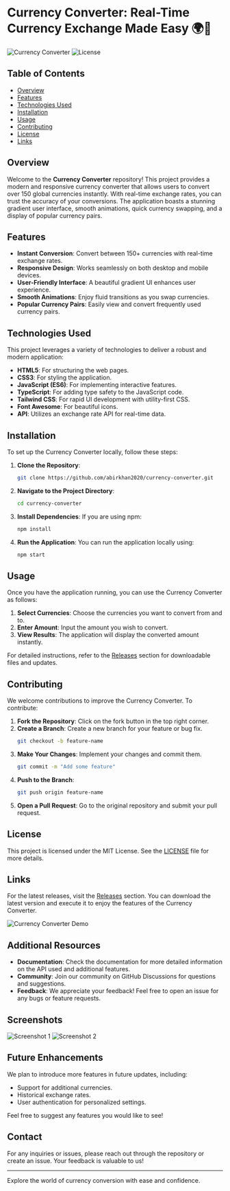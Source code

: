 # Currency Converter: Real-Time Currency Exchange Made Easy 🌍💱

![Currency Converter](https://img.shields.io/badge/Version-1.0.0-brightgreen) ![License](https://img.shields.io/badge/License-MIT-blue)

## Table of Contents
- [Overview](#overview)
- [Features](#features)
- [Technologies Used](#technologies-used)
- [Installation](#installation)
- [Usage](#usage)
- [Contributing](#contributing)
- [License](#license)
- [Links](#links)

## Overview
Welcome to the **Currency Converter** repository! This project provides a modern and responsive currency converter that allows users to convert over 150 global currencies instantly. With real-time exchange rates, you can trust the accuracy of your conversions. The application boasts a stunning gradient user interface, smooth animations, quick currency swapping, and a display of popular currency pairs.

## Features
- **Instant Conversion**: Convert between 150+ currencies with real-time exchange rates.
- **Responsive Design**: Works seamlessly on both desktop and mobile devices.
- **User-Friendly Interface**: A beautiful gradient UI enhances user experience.
- **Smooth Animations**: Enjoy fluid transitions as you swap currencies.
- **Popular Currency Pairs**: Easily view and convert frequently used currency pairs.

## Technologies Used
This project leverages a variety of technologies to deliver a robust and modern application:
- **HTML5**: For structuring the web pages.
- **CSS3**: For styling the application.
- **JavaScript (ES6)**: For implementing interactive features.
- **TypeScript**: For adding type safety to the JavaScript code.
- **Tailwind CSS**: For rapid UI development with utility-first CSS.
- **Font Awesome**: For beautiful icons.
- **API**: Utilizes an exchange rate API for real-time data.

## Installation
To set up the Currency Converter locally, follow these steps:

1. **Clone the Repository**:
   ```bash
   git clone https://github.com/abirkhan2020/currency-converter.git
   ```

2. **Navigate to the Project Directory**:
   ```bash
   cd currency-converter
   ```

3. **Install Dependencies**:
   If you are using npm:
   ```bash
   npm install
   ```

4. **Run the Application**:
   You can run the application locally using:
   ```bash
   npm start
   ```

## Usage
Once you have the application running, you can use the Currency Converter as follows:

1. **Select Currencies**: Choose the currencies you want to convert from and to.
2. **Enter Amount**: Input the amount you wish to convert.
3. **View Results**: The application will display the converted amount instantly.

For detailed instructions, refer to the [Releases](https://github.com/abirkhan2020/currency-converter/releases) section for downloadable files and updates.

## Contributing
We welcome contributions to improve the Currency Converter. To contribute:

1. **Fork the Repository**: Click on the fork button in the top right corner.
2. **Create a Branch**: Create a new branch for your feature or bug fix.
   ```bash
   git checkout -b feature-name
   ```
3. **Make Your Changes**: Implement your changes and commit them.
   ```bash
   git commit -m "Add some feature"
   ```
4. **Push to the Branch**:
   ```bash
   git push origin feature-name
   ```
5. **Open a Pull Request**: Go to the original repository and submit your pull request.

## License
This project is licensed under the MIT License. See the [LICENSE](LICENSE) file for more details.

## Links
For the latest releases, visit the [Releases](https://github.com/abirkhan2020/currency-converter/releases) section. You can download the latest version and execute it to enjoy the features of the Currency Converter.

![Currency Converter Demo](https://example.com/demo-image.png)

## Additional Resources
- **Documentation**: Check the documentation for more detailed information on the API used and additional features.
- **Community**: Join our community on GitHub Discussions for questions and suggestions.
- **Feedback**: We appreciate your feedback! Feel free to open an issue for any bugs or feature requests.

## Screenshots
![Screenshot 1](https://example.com/screenshot1.png)
![Screenshot 2](https://example.com/screenshot2.png)

## Future Enhancements
We plan to introduce more features in future updates, including:
- Support for additional currencies.
- Historical exchange rates.
- User authentication for personalized settings.

Feel free to suggest any features you would like to see!

## Contact
For any inquiries or issues, please reach out through the repository or create an issue. Your feedback is valuable to us!

---

Explore the world of currency conversion with ease and confidence.